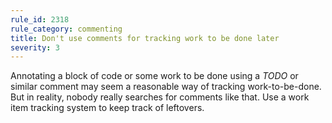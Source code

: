 ```yaml
---
rule_id: 2318
rule_category: commenting
title: Don't use comments for tracking work to be done later
severity: 3
---
```

Annotating a block of code or some work to be done using a *TODO* or similar comment may seem a reasonable way of tracking work-to-be-done. But in reality, nobody really searches for comments like that. Use a work item tracking system to keep track of leftovers.
